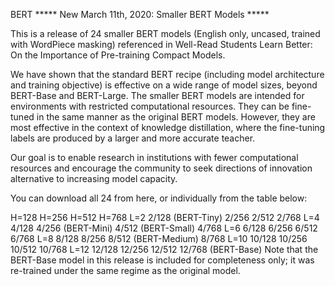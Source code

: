 BERT
***** New March 11th, 2020: Smaller BERT Models *****

This is a release of 24 smaller BERT models (English only, uncased, trained with WordPiece masking) referenced in Well-Read Students Learn Better: On the Importance of Pre-training Compact Models.

We have shown that the standard BERT recipe (including model architecture and training objective) is effective on a wide range of model sizes, beyond BERT-Base and BERT-Large. The smaller BERT models are intended for environments with restricted computational resources. They can be fine-tuned in the same manner as the original BERT models. However, they are most effective in the context of knowledge distillation, where the fine-tuning labels are produced by a larger and more accurate teacher.

Our goal is to enable research in institutions with fewer computational resources and encourage the community to seek directions of innovation alternative to increasing model capacity.

You can download all 24 from here, or individually from the table below:

H=128	H=256	H=512	H=768
L=2	2/128 (BERT-Tiny)	2/256	2/512	2/768
L=4	4/128	4/256 (BERT-Mini)	4/512 (BERT-Small)	4/768
L=6	6/128	6/256	6/512	6/768
L=8	8/128	8/256	8/512 (BERT-Medium)	8/768
L=10	10/128	10/256	10/512	10/768
L=12	12/128	12/256	12/512	12/768 (BERT-Base)
Note that the BERT-Base model in this release is included for completeness only; it was re-trained under the same regime as the original model.
